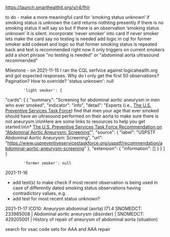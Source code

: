 https://launch.smarthealthit.org/v/r4/fhir

to do - make a more meaningful card for ‘smoking status unknown’
		if smoking status is unknown the card returns nothting
    presently if there is no smoking status it will say so
    but if there is an observation ‘smoking status unknown’ it is silent. 
	incorporate ‘never smoker’ into card
		if never smoker lets make the card say no testing is needed
	add logic in cql for former smoker
		add codeset and logic so that former smoking status is repeated back and test is recommended
    right now it only triggers on current smokers
  add a short phrase "no testing is needed" or "abdominal aorta ultrasound recommended"

Milestone - on 2021-11-15 I ran the CQL serfvice against logicahealth.org and got expected responses. 
            Why do I only get the first 50 observations? Pagination? How to override?
            'status unknown': null

            'light smoker': {
  "cards": [
    {
      "summary": "Screening for abdominal aortic aneurysm in men who ever smoked",
      "indicator": "info",
      "detail": "Experts (i.e., [The U.S. Preventive Services Task Force](https://www.uspreventiveservicestaskforce.org/Page/Name/about-the-uspstf)) find that men your age that ever smoked should have an ultrasound performed on their aorta to make sure there is not aneurysm.\n\nHere are some links to resources to help you get started:\n\n* [The U.S. Preventive Services Task Force Recommendation on “Abdominal Aortic Aneurysm: Screening”](ttps://www.uspreventiveservicestaskforce.org/uspstf/recommendation/abdominal-aortic-aneurysm-screening)",
      "source": {
        "label": "USPSTF Abdominal Aortic Aneurysm: Screening",
        "url": "https://www.uspreventiveservicestaskforce.org/uspstf/recommendation/abdominal-aortic-aneurysm-screening"
      },
      "extension": {
        "information": []
      }
    }
  ]
}

            'former smoker': null

2021-11-16 
 - add test(s) to make check if most recent observation is being used in case of differently dated smoking status observations having contradictory values, e.g.
  - add test for most recent status unknown?

2021-11-17
  ICD10: Aneurysm abdominal (aorta) I71.4
  SNOMEDCT: 233985008 | Abdominal aortic aneurysm (disorder) |
  SNOMEDCT: 429205001 | History of repair of aneurysm of abdominal aorta (situation) 

  search for vsac code sets for AAA and AAA repair